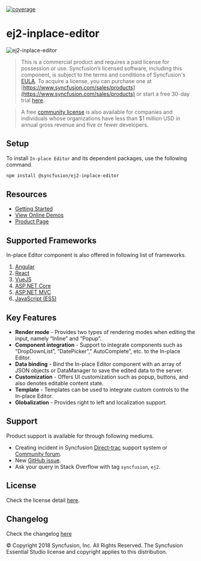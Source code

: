 [![coverage](http://ej2.syncfusion.com/badges/ej2-inplace-editor/coverage.svg)](http://ej2.syncfusion.com/badges/ej2-inplace-editor)

# ej2-inplace-editor

![ej2-inplace-editor](https://ej2.syncfusion.com/products/images/inplace-editor/readMe.gif)

> This is a commercial product and requires a paid license for possession or use. Syncfusion’s licensed software, including this component, is subject to the terms and conditions of Syncfusion's [EULA](https://www.syncfusion.com/eula/es/). To acquire a license, you can purchase one at [https://www.syncfusion.com/sales/products](https://www.syncfusion.com/sales/products) or start a free 30-day trial [here](https://www.syncfusion.com/account/manage-trials/start-trials).

> A free [community license](https://www.syncfusion.com/products/communitylicense) is also available for companies and individuals whose organizations have less than $1 million USD in annual gross revenue and five or fewer developers.

## Setup

To install `In-place Editor` and its dependent packages, use the following command.

```sh
npm install @syncfusion/ej2-inplace-editor
```

## Resources

* [Getting Started](https://ej2.syncfusion.com/documentation/inplace-editor/getting-started.html?lang=typescript&utm_source=npm&utm_campaign=inplace-editor)
* [View Online Demos](https://ej2.syncfusion.com/demos/?utm_source=npm&utm_campaign=inplace-editor#/material/inplace-editor/default.html)
* [Product Page](https://www.syncfusion.com/javascript-ui-controls/inplace-editor)

## Supported Frameworks

In-place Editor component is also offered in following list of frameworks.

1. [Angular](https://github.com/syncfusion/ej2-angular-ui-components/tree/master/components/inplace-editor)
2. [React](https://github.com/syncfusion/ej2-react-ui-components/tree/master/components/inplace-editor)
3. [VueJS](https://github.com/syncfusion/ej2-vue-ui-components/tree/master/components/inplace-editor)
4. [ASP.NET Core](https://www.syncfusion.com/aspnet-core-ui-controls/inplace-editor)
5. [ASP.NET MVC](https://www.syncfusion.com/aspnet-mvc-ui-controls/inplace-editor)
6. [JavaScript (ES5)](https://www.syncfusion.com/javascript-ui-controls/inplace-editor)

## Key Features

*  **Render mode** - Provides two types of rendering modes when editing the input, namely “Inline” and “Popup”.
*  **Component integration** - Support to integrate components such as “DropDownList”, “DatePicker”,” AutoComplete”, etc. to the In-place Editor.
*  **Data binding**  - Bind the In-place Editor component with an array of JSON objects or DataManager to save the edited data to the server.
*  **Customization**  - Offers UI customization such as popup, buttons, and also denotes editable content state.
*  **Template**  - Templates can be used to integrate custom controls to the In-place Editor.
*  **Globalization**  - Provides right to left and localization support.

## Support

Product support is available for through following mediums.

* Creating incident in Syncfusion [Direct-trac](https://www.syncfusion.com/support/directtrac/incidents?utm_source=npm&utm_campaign=grid) support system or [Community forum](https://www.syncfusion.com/forums/essential-js2?utm_source=npm&utm_campaign=grid).
* New [GitHub issue](https://github.com/syncfusion/ej2-javascript-ui-controls/issues/new).
* Ask your query in Stack Overflow with tag `syncfusion`, `ej2`.

## License

Check the license detail [here](https://github.com/syncfusion/ej2-javascript-ui-controls/blob/master/license?utm_source=npm&utm_campaign=grid).

## Changelog

Check the changelog [here](https://github.com/syncfusion/ej2-javascript-ui-controls/blob/master/controls/grids/CHANGELOG.md?utm_source=npm&utm_campaign=grid)


&copy; Copyright 2018 Syncfusion, Inc. All Rights Reserved. The Syncfusion Essential Studio license and copyright applies to this distribution.